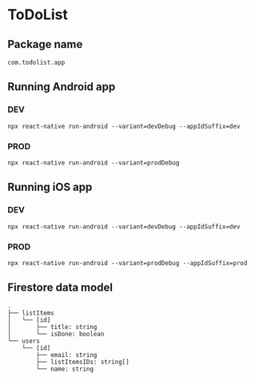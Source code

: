 # ToDoList

## Package name

`com.todolist.app`

## Running Android app

### DEV
`npx react-native run-android --variant=devDebug --appIdSuffix=dev`

### PROD
`npx react-native run-android --variant=prodDebug`

## Running iOS app

### DEV
`npx react-native run-android --variant=devDebug --appIdSuffix=dev`

### PROD
`npx react-native run-android --variant=prodDebug --appIdSuffix=prod`

## Firestore data model

```
.
├── listItems
│   └── [id]
│       ├── title: string
│       └── isDone: boolean
└── users
    └── [id]
        ├── email: string
        ├── listItemsIDs: string[]
        └── name: string
```

